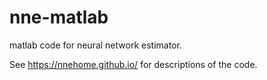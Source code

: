 # nne-matlab
matlab code for neural network estimator.

See https://nnehome.github.io/ for descriptions of the code.
